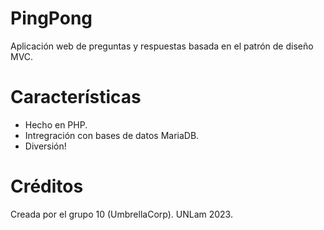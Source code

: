 # PingPong
Aplicación web de preguntas y respuestas basada en el patrón de diseño MVC.
# Características
- Hecho en PHP.
- Intregración con bases de datos MariaDB.
- Diversión!
# Créditos
Creada por el grupo 10 (UmbrellaCorp).
UNLam 2023.
